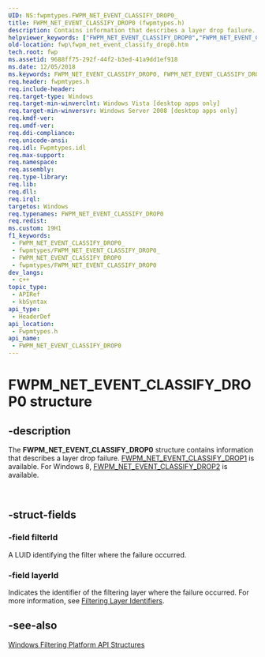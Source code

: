 ```yaml
---
UID: NS:fwpmtypes.FWPM_NET_EVENT_CLASSIFY_DROP0_
title: FWPM_NET_EVENT_CLASSIFY_DROP0 (fwpmtypes.h)
description: Contains information that describes a layer drop failure.
helpviewer_keywords: ["FWPM_NET_EVENT_CLASSIFY_DROP0","FWPM_NET_EVENT_CLASSIFY_DROP0 structure [Filtering]","fwp.fwpm_net_event_classify_drop0","fwpmtypes/FWPM_NET_EVENT_CLASSIFY_DROP0"]
old-location: fwp\fwpm_net_event_classify_drop0.htm
tech.root: fwp
ms.assetid: 9688ff75-292f-44f2-b3ed-41a9dd1ef918
ms.date: 12/05/2018
ms.keywords: FWPM_NET_EVENT_CLASSIFY_DROP0, FWPM_NET_EVENT_CLASSIFY_DROP0 structure [Filtering], fwp.fwpm_net_event_classify_drop0, fwpmtypes/FWPM_NET_EVENT_CLASSIFY_DROP0
req.header: fwpmtypes.h
req.include-header: 
req.target-type: Windows
req.target-min-winverclnt: Windows Vista [desktop apps only]
req.target-min-winversvr: Windows Server 2008 [desktop apps only]
req.kmdf-ver: 
req.umdf-ver: 
req.ddi-compliance: 
req.unicode-ansi: 
req.idl: Fwpmtypes.idl
req.max-support: 
req.namespace: 
req.assembly: 
req.type-library: 
req.lib: 
req.dll: 
req.irql: 
targetos: Windows
req.typenames: FWPM_NET_EVENT_CLASSIFY_DROP0
req.redist: 
ms.custom: 19H1
f1_keywords:
 - FWPM_NET_EVENT_CLASSIFY_DROP0_
 - fwpmtypes/FWPM_NET_EVENT_CLASSIFY_DROP0_
 - FWPM_NET_EVENT_CLASSIFY_DROP0
 - fwpmtypes/FWPM_NET_EVENT_CLASSIFY_DROP0
dev_langs:
 - c++
topic_type:
 - APIRef
 - kbSyntax
api_type:
 - HeaderDef
api_location:
 - Fwpmtypes.h
api_name:
 - FWPM_NET_EVENT_CLASSIFY_DROP0
---
```


# FWPM_NET_EVENT_CLASSIFY_DROP0 structure


## -description

The <b>FWPM_NET_EVENT_CLASSIFY_DROP0</b> structure contains information that describes a layer drop  failure.
[FWPM_NET_EVENT_CLASSIFY_DROP1](/windows/desktop/api/fwpmtypes/ns-fwpmtypes-fwpm_net_event_classify_drop1) is available. For Windows 8, [FWPM_NET_EVENT_CLASSIFY_DROP2](/windows/desktop/api/fwpmtypes/ns-fwpmtypes-fwpm_net_event_classify_drop2) is available. </div><div> </div>

## -struct-fields

### -field filterId

A LUID identifying the filter where the failure occurred.

### -field layerId

Indicates the identifier of the filtering layer where the failure occurred.  For more information, see <a href="/windows/desktop/FWP/management-filtering-layer-identifiers-">Filtering Layer Identifiers</a>.

## -see-also

<a href="/windows/desktop/FWP/fwp-structs">Windows Filtering Platform  API Structures</a>